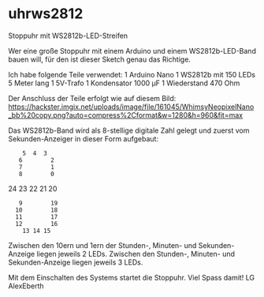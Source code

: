 # uhrws2812
Stoppuhr mit WS2812b-LED-Streifen

Wer eine große Stoppuhr mit einem Arduino und einem WS2812b-LED-Band bauen will, für den ist dieser Sketch genau das Richtige.

Ich habe folgende Teile verwendet:
  1 Arduino Nano
  1 WS2812b mit 150 LEDs 5 Meter lang
  1 5V-Trafo
  1 Kondensator 1000 µF
  1 Wiederstand 470 Ohm
  
Der Anschluss der Teile erfolgt wie auf diesem Bild: https://hackster.imgix.net/uploads/image/file/161045/WhimsyNeopixelNano_bb%20copy.png?auto=compress%2Cformat&w=1280&h=960&fit=max

Das WS2812b-Band wird als 8-stellige digitale Zahl gelegt und zuerst vom Sekunden-Anzeiger in dieser Form aufgebaut:


        5  4  3 
       6        2
       7        1
       8        0
     
24 23 22 21 20

       9        19
      10        18
      11        17
      12        16
        13 14 15
      
      
      
Zwischen den 10ern und 1ern der Stunden-, Minuten- und Sekunden-Anzeige liegen jeweils 2 LEDs.
Zwischen den Stunden-, Minuten- und Sekunden-Anzeige liegen jeweils 3 LEDs.

Mit dem Einschalten des Systems startet die Stoppuhr.
Viel Spass damit!
LG AlexEberth
